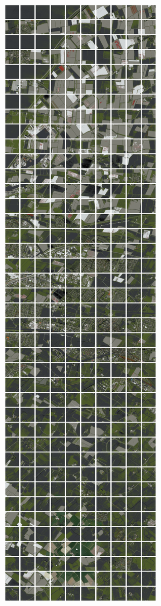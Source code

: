 <html>
<div>
<img src="https://github.com/HakkaTjakka/NL_TILE_MAP/blob/main/18/632/-1070/r.6320.-10700.png" height="44" width="44">
<img src="https://github.com/HakkaTjakka/NL_TILE_MAP/blob/main/18/632/-1070/r.6321.-10700.png" height="44" width="44">
<img src="https://github.com/HakkaTjakka/NL_TILE_MAP/blob/main/18/632/-1070/r.6322.-10700.png" height="44" width="44">
<img src="https://github.com/HakkaTjakka/NL_TILE_MAP/blob/main/18/632/-1070/r.6323.-10700.png" height="44" width="44">
<img src="https://github.com/HakkaTjakka/NL_TILE_MAP/blob/main/18/632/-1070/r.6324.-10700.png" height="44" width="44">
<img src="https://github.com/HakkaTjakka/NL_TILE_MAP/blob/main/18/632/-1070/r.6325.-10700.png" height="44" width="44">
<img src="https://github.com/HakkaTjakka/NL_TILE_MAP/blob/main/18/632/-1070/r.6326.-10700.png" height="44" width="44">
<img src="https://github.com/HakkaTjakka/NL_TILE_MAP/blob/main/18/632/-1070/r.6327.-10700.png" height="44" width="44">
<img src="https://github.com/HakkaTjakka/NL_TILE_MAP/blob/main/18/632/-1070/r.6328.-10700.png" height="44" width="44">
<img src="https://github.com/HakkaTjakka/NL_TILE_MAP/blob/main/18/632/-1070/r.6329.-10700.png" height="44" width="44">
<img src="https://github.com/HakkaTjakka/NL_TILE_MAP/blob/main/18/633/-1070/r.6330.-10700.png" height="44" width="44">
<img src="https://github.com/HakkaTjakka/NL_TILE_MAP/blob/main/18/633/-1070/r.6331.-10700.png" height="44" width="44">
<img src="https://github.com/HakkaTjakka/NL_TILE_MAP/blob/main/18/633/-1070/r.6332.-10700.png" height="44" width="44">
<img src="https://github.com/HakkaTjakka/NL_TILE_MAP/blob/main/18/633/-1070/r.6333.-10700.png" height="44" width="44">
<img src="https://github.com/HakkaTjakka/NL_TILE_MAP/blob/main/18/633/-1070/r.6334.-10700.png" height="44" width="44">
<img src="https://github.com/HakkaTjakka/NL_TILE_MAP/blob/main/18/633/-1070/r.6335.-10700.png" height="44" width="44">
<img src="https://github.com/HakkaTjakka/NL_TILE_MAP/blob/main/18/633/-1070/r.6336.-10700.png" height="44" width="44">
<img src="https://github.com/HakkaTjakka/NL_TILE_MAP/blob/main/18/633/-1070/r.6337.-10700.png" height="44" width="44">
<img src="https://github.com/HakkaTjakka/NL_TILE_MAP/blob/main/18/633/-1070/r.6338.-10700.png" height="44" width="44">
<img src="https://github.com/HakkaTjakka/NL_TILE_MAP/blob/main/18/633/-1070/r.6339.-10700.png" height="44" width="44">
<br>
<img src="https://github.com/HakkaTjakka/NL_TILE_MAP/blob/main/18/632/-1070/r.6320.-10699.png" height="44" width="44">
<img src="https://github.com/HakkaTjakka/NL_TILE_MAP/blob/main/18/632/-1070/r.6321.-10699.png" height="44" width="44">
<img src="https://github.com/HakkaTjakka/NL_TILE_MAP/blob/main/18/632/-1070/r.6322.-10699.png" height="44" width="44">
<img src="https://github.com/HakkaTjakka/NL_TILE_MAP/blob/main/18/632/-1070/r.6323.-10699.png" height="44" width="44">
<img src="https://github.com/HakkaTjakka/NL_TILE_MAP/blob/main/18/632/-1070/r.6324.-10699.png" height="44" width="44">
<img src="https://github.com/HakkaTjakka/NL_TILE_MAP/blob/main/18/632/-1070/r.6325.-10699.png" height="44" width="44">
<img src="https://github.com/HakkaTjakka/NL_TILE_MAP/blob/main/18/632/-1070/r.6326.-10699.png" height="44" width="44">
<img src="https://github.com/HakkaTjakka/NL_TILE_MAP/blob/main/18/632/-1070/r.6327.-10699.png" height="44" width="44">
<img src="https://github.com/HakkaTjakka/NL_TILE_MAP/blob/main/18/632/-1070/r.6328.-10699.png" height="44" width="44">
<img src="https://github.com/HakkaTjakka/NL_TILE_MAP/blob/main/18/632/-1070/r.6329.-10699.png" height="44" width="44">
<img src="https://github.com/HakkaTjakka/NL_TILE_MAP/blob/main/18/633/-1070/r.6330.-10699.png" height="44" width="44">
<img src="https://github.com/HakkaTjakka/NL_TILE_MAP/blob/main/18/633/-1070/r.6331.-10699.png" height="44" width="44">
<img src="https://github.com/HakkaTjakka/NL_TILE_MAP/blob/main/18/633/-1070/r.6332.-10699.png" height="44" width="44">
<img src="https://github.com/HakkaTjakka/NL_TILE_MAP/blob/main/18/633/-1070/r.6333.-10699.png" height="44" width="44">
<img src="https://github.com/HakkaTjakka/NL_TILE_MAP/blob/main/18/633/-1070/r.6334.-10699.png" height="44" width="44">
<img src="https://github.com/HakkaTjakka/NL_TILE_MAP/blob/main/18/633/-1070/r.6335.-10699.png" height="44" width="44">
<img src="https://github.com/HakkaTjakka/NL_TILE_MAP/blob/main/18/633/-1070/r.6336.-10699.png" height="44" width="44">
<img src="https://github.com/HakkaTjakka/NL_TILE_MAP/blob/main/18/633/-1070/r.6337.-10699.png" height="44" width="44">
<img src="https://github.com/HakkaTjakka/NL_TILE_MAP/blob/main/18/633/-1070/r.6338.-10699.png" height="44" width="44">
<img src="https://github.com/HakkaTjakka/NL_TILE_MAP/blob/main/18/633/-1070/r.6339.-10699.png" height="44" width="44">
<br>
<img src="https://github.com/HakkaTjakka/NL_TILE_MAP/blob/main/18/632/-1070/r.6320.-10698.png" height="44" width="44">
<img src="https://github.com/HakkaTjakka/NL_TILE_MAP/blob/main/18/632/-1070/r.6321.-10698.png" height="44" width="44">
<img src="https://github.com/HakkaTjakka/NL_TILE_MAP/blob/main/18/632/-1070/r.6322.-10698.png" height="44" width="44">
<img src="https://github.com/HakkaTjakka/NL_TILE_MAP/blob/main/18/632/-1070/r.6323.-10698.png" height="44" width="44">
<img src="https://github.com/HakkaTjakka/NL_TILE_MAP/blob/main/18/632/-1070/r.6324.-10698.png" height="44" width="44">
<img src="https://github.com/HakkaTjakka/NL_TILE_MAP/blob/main/18/632/-1070/r.6325.-10698.png" height="44" width="44">
<img src="https://github.com/HakkaTjakka/NL_TILE_MAP/blob/main/18/632/-1070/r.6326.-10698.png" height="44" width="44">
<img src="https://github.com/HakkaTjakka/NL_TILE_MAP/blob/main/18/632/-1070/r.6327.-10698.png" height="44" width="44">
<img src="https://github.com/HakkaTjakka/NL_TILE_MAP/blob/main/18/632/-1070/r.6328.-10698.png" height="44" width="44">
<img src="https://github.com/HakkaTjakka/NL_TILE_MAP/blob/main/18/632/-1070/r.6329.-10698.png" height="44" width="44">
<img src="https://github.com/HakkaTjakka/NL_TILE_MAP/blob/main/18/633/-1070/r.6330.-10698.png" height="44" width="44">
<img src="https://github.com/HakkaTjakka/NL_TILE_MAP/blob/main/18/633/-1070/r.6331.-10698.png" height="44" width="44">
<img src="https://github.com/HakkaTjakka/NL_TILE_MAP/blob/main/18/633/-1070/r.6332.-10698.png" height="44" width="44">
<img src="https://github.com/HakkaTjakka/NL_TILE_MAP/blob/main/18/633/-1070/r.6333.-10698.png" height="44" width="44">
<img src="https://github.com/HakkaTjakka/NL_TILE_MAP/blob/main/18/633/-1070/r.6334.-10698.png" height="44" width="44">
<img src="https://github.com/HakkaTjakka/NL_TILE_MAP/blob/main/18/633/-1070/r.6335.-10698.png" height="44" width="44">
<img src="https://github.com/HakkaTjakka/NL_TILE_MAP/blob/main/18/633/-1070/r.6336.-10698.png" height="44" width="44">
<img src="https://github.com/HakkaTjakka/NL_TILE_MAP/blob/main/18/633/-1070/r.6337.-10698.png" height="44" width="44">
<img src="https://github.com/HakkaTjakka/NL_TILE_MAP/blob/main/18/633/-1070/r.6338.-10698.png" height="44" width="44">
<img src="https://github.com/HakkaTjakka/NL_TILE_MAP/blob/main/18/633/-1070/r.6339.-10698.png" height="44" width="44">
<br>
<img src="https://github.com/HakkaTjakka/NL_TILE_MAP/blob/main/18/632/-1070/r.6320.-10697.png" height="44" width="44">
<img src="https://github.com/HakkaTjakka/NL_TILE_MAP/blob/main/18/632/-1070/r.6321.-10697.png" height="44" width="44">
<img src="https://github.com/HakkaTjakka/NL_TILE_MAP/blob/main/18/632/-1070/r.6322.-10697.png" height="44" width="44">
<img src="https://github.com/HakkaTjakka/NL_TILE_MAP/blob/main/18/632/-1070/r.6323.-10697.png" height="44" width="44">
<img src="https://github.com/HakkaTjakka/NL_TILE_MAP/blob/main/18/632/-1070/r.6324.-10697.png" height="44" width="44">
<img src="https://github.com/HakkaTjakka/NL_TILE_MAP/blob/main/18/632/-1070/r.6325.-10697.png" height="44" width="44">
<img src="https://github.com/HakkaTjakka/NL_TILE_MAP/blob/main/18/632/-1070/r.6326.-10697.png" height="44" width="44">
<img src="https://github.com/HakkaTjakka/NL_TILE_MAP/blob/main/18/632/-1070/r.6327.-10697.png" height="44" width="44">
<img src="https://github.com/HakkaTjakka/NL_TILE_MAP/blob/main/18/632/-1070/r.6328.-10697.png" height="44" width="44">
<img src="https://github.com/HakkaTjakka/NL_TILE_MAP/blob/main/18/632/-1070/r.6329.-10697.png" height="44" width="44">
<img src="https://github.com/HakkaTjakka/NL_TILE_MAP/blob/main/18/633/-1070/r.6330.-10697.png" height="44" width="44">
<img src="https://github.com/HakkaTjakka/NL_TILE_MAP/blob/main/18/633/-1070/r.6331.-10697.png" height="44" width="44">
<img src="https://github.com/HakkaTjakka/NL_TILE_MAP/blob/main/18/633/-1070/r.6332.-10697.png" height="44" width="44">
<img src="https://github.com/HakkaTjakka/NL_TILE_MAP/blob/main/18/633/-1070/r.6333.-10697.png" height="44" width="44">
<img src="https://github.com/HakkaTjakka/NL_TILE_MAP/blob/main/18/633/-1070/r.6334.-10697.png" height="44" width="44">
<img src="https://github.com/HakkaTjakka/NL_TILE_MAP/blob/main/18/633/-1070/r.6335.-10697.png" height="44" width="44">
<img src="https://github.com/HakkaTjakka/NL_TILE_MAP/blob/main/18/633/-1070/r.6336.-10697.png" height="44" width="44">
<img src="https://github.com/HakkaTjakka/NL_TILE_MAP/blob/main/18/633/-1070/r.6337.-10697.png" height="44" width="44">
<img src="https://github.com/HakkaTjakka/NL_TILE_MAP/blob/main/18/633/-1070/r.6338.-10697.png" height="44" width="44">
<img src="https://github.com/HakkaTjakka/NL_TILE_MAP/blob/main/18/633/-1070/r.6339.-10697.png" height="44" width="44">
<br>
<img src="https://github.com/HakkaTjakka/NL_TILE_MAP/blob/main/18/632/-1070/r.6320.-10696.png" height="44" width="44">
<img src="https://github.com/HakkaTjakka/NL_TILE_MAP/blob/main/18/632/-1070/r.6321.-10696.png" height="44" width="44">
<img src="https://github.com/HakkaTjakka/NL_TILE_MAP/blob/main/18/632/-1070/r.6322.-10696.png" height="44" width="44">
<img src="https://github.com/HakkaTjakka/NL_TILE_MAP/blob/main/18/632/-1070/r.6323.-10696.png" height="44" width="44">
<img src="https://github.com/HakkaTjakka/NL_TILE_MAP/blob/main/18/632/-1070/r.6324.-10696.png" height="44" width="44">
<img src="https://github.com/HakkaTjakka/NL_TILE_MAP/blob/main/18/632/-1070/r.6325.-10696.png" height="44" width="44">
<img src="https://github.com/HakkaTjakka/NL_TILE_MAP/blob/main/18/632/-1070/r.6326.-10696.png" height="44" width="44">
<img src="https://github.com/HakkaTjakka/NL_TILE_MAP/blob/main/18/632/-1070/r.6327.-10696.png" height="44" width="44">
<img src="https://github.com/HakkaTjakka/NL_TILE_MAP/blob/main/18/632/-1070/r.6328.-10696.png" height="44" width="44">
<img src="https://github.com/HakkaTjakka/NL_TILE_MAP/blob/main/18/632/-1070/r.6329.-10696.png" height="44" width="44">
<img src="https://github.com/HakkaTjakka/NL_TILE_MAP/blob/main/18/633/-1070/r.6330.-10696.png" height="44" width="44">
<img src="https://github.com/HakkaTjakka/NL_TILE_MAP/blob/main/18/633/-1070/r.6331.-10696.png" height="44" width="44">
<img src="https://github.com/HakkaTjakka/NL_TILE_MAP/blob/main/18/633/-1070/r.6332.-10696.png" height="44" width="44">
<img src="https://github.com/HakkaTjakka/NL_TILE_MAP/blob/main/18/633/-1070/r.6333.-10696.png" height="44" width="44">
<img src="https://github.com/HakkaTjakka/NL_TILE_MAP/blob/main/18/633/-1070/r.6334.-10696.png" height="44" width="44">
<img src="https://github.com/HakkaTjakka/NL_TILE_MAP/blob/main/18/633/-1070/r.6335.-10696.png" height="44" width="44">
<img src="https://github.com/HakkaTjakka/NL_TILE_MAP/blob/main/18/633/-1070/r.6336.-10696.png" height="44" width="44">
<img src="https://github.com/HakkaTjakka/NL_TILE_MAP/blob/main/18/633/-1070/r.6337.-10696.png" height="44" width="44">
<img src="https://github.com/HakkaTjakka/NL_TILE_MAP/blob/main/18/633/-1070/r.6338.-10696.png" height="44" width="44">
<img src="https://github.com/HakkaTjakka/NL_TILE_MAP/blob/main/18/633/-1070/r.6339.-10696.png" height="44" width="44">
<br>
<img src="https://github.com/HakkaTjakka/NL_TILE_MAP/blob/main/18/632/-1070/r.6320.-10695.png" height="44" width="44">
<img src="https://github.com/HakkaTjakka/NL_TILE_MAP/blob/main/18/632/-1070/r.6321.-10695.png" height="44" width="44">
<img src="https://github.com/HakkaTjakka/NL_TILE_MAP/blob/main/18/632/-1070/r.6322.-10695.png" height="44" width="44">
<img src="https://github.com/HakkaTjakka/NL_TILE_MAP/blob/main/18/632/-1070/r.6323.-10695.png" height="44" width="44">
<img src="https://github.com/HakkaTjakka/NL_TILE_MAP/blob/main/18/632/-1070/r.6324.-10695.png" height="44" width="44">
<img src="https://github.com/HakkaTjakka/NL_TILE_MAP/blob/main/18/632/-1070/r.6325.-10695.png" height="44" width="44">
<img src="https://github.com/HakkaTjakka/NL_TILE_MAP/blob/main/18/632/-1070/r.6326.-10695.png" height="44" width="44">
<img src="https://github.com/HakkaTjakka/NL_TILE_MAP/blob/main/18/632/-1070/r.6327.-10695.png" height="44" width="44">
<img src="https://github.com/HakkaTjakka/NL_TILE_MAP/blob/main/18/632/-1070/r.6328.-10695.png" height="44" width="44">
<img src="https://github.com/HakkaTjakka/NL_TILE_MAP/blob/main/18/632/-1070/r.6329.-10695.png" height="44" width="44">
<img src="https://github.com/HakkaTjakka/NL_TILE_MAP/blob/main/18/633/-1070/r.6330.-10695.png" height="44" width="44">
<img src="https://github.com/HakkaTjakka/NL_TILE_MAP/blob/main/18/633/-1070/r.6331.-10695.png" height="44" width="44">
<img src="https://github.com/HakkaTjakka/NL_TILE_MAP/blob/main/18/633/-1070/r.6332.-10695.png" height="44" width="44">
<img src="https://github.com/HakkaTjakka/NL_TILE_MAP/blob/main/18/633/-1070/r.6333.-10695.png" height="44" width="44">
<img src="https://github.com/HakkaTjakka/NL_TILE_MAP/blob/main/18/633/-1070/r.6334.-10695.png" height="44" width="44">
<img src="https://github.com/HakkaTjakka/NL_TILE_MAP/blob/main/18/633/-1070/r.6335.-10695.png" height="44" width="44">
<img src="https://github.com/HakkaTjakka/NL_TILE_MAP/blob/main/18/633/-1070/r.6336.-10695.png" height="44" width="44">
<img src="https://github.com/HakkaTjakka/NL_TILE_MAP/blob/main/18/633/-1070/r.6337.-10695.png" height="44" width="44">
<img src="https://github.com/HakkaTjakka/NL_TILE_MAP/blob/main/18/633/-1070/r.6338.-10695.png" height="44" width="44">
<img src="https://github.com/HakkaTjakka/NL_TILE_MAP/blob/main/18/633/-1070/r.6339.-10695.png" height="44" width="44">
<br>
<img src="https://github.com/HakkaTjakka/NL_TILE_MAP/blob/main/18/632/-1070/r.6320.-10694.png" height="44" width="44">
<img src="https://github.com/HakkaTjakka/NL_TILE_MAP/blob/main/18/632/-1070/r.6321.-10694.png" height="44" width="44">
<img src="https://github.com/HakkaTjakka/NL_TILE_MAP/blob/main/18/632/-1070/r.6322.-10694.png" height="44" width="44">
<img src="https://github.com/HakkaTjakka/NL_TILE_MAP/blob/main/18/632/-1070/r.6323.-10694.png" height="44" width="44">
<img src="https://github.com/HakkaTjakka/NL_TILE_MAP/blob/main/18/632/-1070/r.6324.-10694.png" height="44" width="44">
<img src="https://github.com/HakkaTjakka/NL_TILE_MAP/blob/main/18/632/-1070/r.6325.-10694.png" height="44" width="44">
<img src="https://github.com/HakkaTjakka/NL_TILE_MAP/blob/main/18/632/-1070/r.6326.-10694.png" height="44" width="44">
<img src="https://github.com/HakkaTjakka/NL_TILE_MAP/blob/main/18/632/-1070/r.6327.-10694.png" height="44" width="44">
<img src="https://github.com/HakkaTjakka/NL_TILE_MAP/blob/main/18/632/-1070/r.6328.-10694.png" height="44" width="44">
<img src="https://github.com/HakkaTjakka/NL_TILE_MAP/blob/main/18/632/-1070/r.6329.-10694.png" height="44" width="44">
<img src="https://github.com/HakkaTjakka/NL_TILE_MAP/blob/main/18/633/-1070/r.6330.-10694.png" height="44" width="44">
<img src="https://github.com/HakkaTjakka/NL_TILE_MAP/blob/main/18/633/-1070/r.6331.-10694.png" height="44" width="44">
<img src="https://github.com/HakkaTjakka/NL_TILE_MAP/blob/main/18/633/-1070/r.6332.-10694.png" height="44" width="44">
<img src="https://github.com/HakkaTjakka/NL_TILE_MAP/blob/main/18/633/-1070/r.6333.-10694.png" height="44" width="44">
<img src="https://github.com/HakkaTjakka/NL_TILE_MAP/blob/main/18/633/-1070/r.6334.-10694.png" height="44" width="44">
<img src="https://github.com/HakkaTjakka/NL_TILE_MAP/blob/main/18/633/-1070/r.6335.-10694.png" height="44" width="44">
<img src="https://github.com/HakkaTjakka/NL_TILE_MAP/blob/main/18/633/-1070/r.6336.-10694.png" height="44" width="44">
<img src="https://github.com/HakkaTjakka/NL_TILE_MAP/blob/main/18/633/-1070/r.6337.-10694.png" height="44" width="44">
<img src="https://github.com/HakkaTjakka/NL_TILE_MAP/blob/main/18/633/-1070/r.6338.-10694.png" height="44" width="44">
<img src="https://github.com/HakkaTjakka/NL_TILE_MAP/blob/main/18/633/-1070/r.6339.-10694.png" height="44" width="44">
<br>
<img src="https://github.com/HakkaTjakka/NL_TILE_MAP/blob/main/18/632/-1070/r.6320.-10693.png" height="44" width="44">
<img src="https://github.com/HakkaTjakka/NL_TILE_MAP/blob/main/18/632/-1070/r.6321.-10693.png" height="44" width="44">
<img src="https://github.com/HakkaTjakka/NL_TILE_MAP/blob/main/18/632/-1070/r.6322.-10693.png" height="44" width="44">
<img src="https://github.com/HakkaTjakka/NL_TILE_MAP/blob/main/18/632/-1070/r.6323.-10693.png" height="44" width="44">
<img src="https://github.com/HakkaTjakka/NL_TILE_MAP/blob/main/18/632/-1070/r.6324.-10693.png" height="44" width="44">
<img src="https://github.com/HakkaTjakka/NL_TILE_MAP/blob/main/18/632/-1070/r.6325.-10693.png" height="44" width="44">
<img src="https://github.com/HakkaTjakka/NL_TILE_MAP/blob/main/18/632/-1070/r.6326.-10693.png" height="44" width="44">
<img src="https://github.com/HakkaTjakka/NL_TILE_MAP/blob/main/18/632/-1070/r.6327.-10693.png" height="44" width="44">
<img src="https://github.com/HakkaTjakka/NL_TILE_MAP/blob/main/18/632/-1070/r.6328.-10693.png" height="44" width="44">
<img src="https://github.com/HakkaTjakka/NL_TILE_MAP/blob/main/18/632/-1070/r.6329.-10693.png" height="44" width="44">
<img src="https://github.com/HakkaTjakka/NL_TILE_MAP/blob/main/18/633/-1070/r.6330.-10693.png" height="44" width="44">
<img src="https://github.com/HakkaTjakka/NL_TILE_MAP/blob/main/18/633/-1070/r.6331.-10693.png" height="44" width="44">
<img src="https://github.com/HakkaTjakka/NL_TILE_MAP/blob/main/18/633/-1070/r.6332.-10693.png" height="44" width="44">
<img src="https://github.com/HakkaTjakka/NL_TILE_MAP/blob/main/18/633/-1070/r.6333.-10693.png" height="44" width="44">
<img src="https://github.com/HakkaTjakka/NL_TILE_MAP/blob/main/18/633/-1070/r.6334.-10693.png" height="44" width="44">
<img src="https://github.com/HakkaTjakka/NL_TILE_MAP/blob/main/18/633/-1070/r.6335.-10693.png" height="44" width="44">
<img src="https://github.com/HakkaTjakka/NL_TILE_MAP/blob/main/18/633/-1070/r.6336.-10693.png" height="44" width="44">
<img src="https://github.com/HakkaTjakka/NL_TILE_MAP/blob/main/18/633/-1070/r.6337.-10693.png" height="44" width="44">
<img src="https://github.com/HakkaTjakka/NL_TILE_MAP/blob/main/18/633/-1070/r.6338.-10693.png" height="44" width="44">
<img src="https://github.com/HakkaTjakka/NL_TILE_MAP/blob/main/18/633/-1070/r.6339.-10693.png" height="44" width="44">
<br>
<img src="https://github.com/HakkaTjakka/NL_TILE_MAP/blob/main/18/632/-1070/r.6320.-10692.png" height="44" width="44">
<img src="https://github.com/HakkaTjakka/NL_TILE_MAP/blob/main/18/632/-1070/r.6321.-10692.png" height="44" width="44">
<img src="https://github.com/HakkaTjakka/NL_TILE_MAP/blob/main/18/632/-1070/r.6322.-10692.png" height="44" width="44">
<img src="https://github.com/HakkaTjakka/NL_TILE_MAP/blob/main/18/632/-1070/r.6323.-10692.png" height="44" width="44">
<img src="https://github.com/HakkaTjakka/NL_TILE_MAP/blob/main/18/632/-1070/r.6324.-10692.png" height="44" width="44">
<img src="https://github.com/HakkaTjakka/NL_TILE_MAP/blob/main/18/632/-1070/r.6325.-10692.png" height="44" width="44">
<img src="https://github.com/HakkaTjakka/NL_TILE_MAP/blob/main/18/632/-1070/r.6326.-10692.png" height="44" width="44">
<img src="https://github.com/HakkaTjakka/NL_TILE_MAP/blob/main/18/632/-1070/r.6327.-10692.png" height="44" width="44">
<img src="https://github.com/HakkaTjakka/NL_TILE_MAP/blob/main/18/632/-1070/r.6328.-10692.png" height="44" width="44">
<img src="https://github.com/HakkaTjakka/NL_TILE_MAP/blob/main/18/632/-1070/r.6329.-10692.png" height="44" width="44">
<img src="https://github.com/HakkaTjakka/NL_TILE_MAP/blob/main/18/633/-1070/r.6330.-10692.png" height="44" width="44">
<img src="https://github.com/HakkaTjakka/NL_TILE_MAP/blob/main/18/633/-1070/r.6331.-10692.png" height="44" width="44">
<img src="https://github.com/HakkaTjakka/NL_TILE_MAP/blob/main/18/633/-1070/r.6332.-10692.png" height="44" width="44">
<img src="https://github.com/HakkaTjakka/NL_TILE_MAP/blob/main/18/633/-1070/r.6333.-10692.png" height="44" width="44">
<img src="https://github.com/HakkaTjakka/NL_TILE_MAP/blob/main/18/633/-1070/r.6334.-10692.png" height="44" width="44">
<img src="https://github.com/HakkaTjakka/NL_TILE_MAP/blob/main/18/633/-1070/r.6335.-10692.png" height="44" width="44">
<img src="https://github.com/HakkaTjakka/NL_TILE_MAP/blob/main/18/633/-1070/r.6336.-10692.png" height="44" width="44">
<img src="https://github.com/HakkaTjakka/NL_TILE_MAP/blob/main/18/633/-1070/r.6337.-10692.png" height="44" width="44">
<img src="https://github.com/HakkaTjakka/NL_TILE_MAP/blob/main/18/633/-1070/r.6338.-10692.png" height="44" width="44">
<img src="https://github.com/HakkaTjakka/NL_TILE_MAP/blob/main/18/633/-1070/r.6339.-10692.png" height="44" width="44">
<br>
<img src="https://github.com/HakkaTjakka/NL_TILE_MAP/blob/main/18/632/-1070/r.6320.-10691.png" height="44" width="44">
<img src="https://github.com/HakkaTjakka/NL_TILE_MAP/blob/main/18/632/-1070/r.6321.-10691.png" height="44" width="44">
<img src="https://github.com/HakkaTjakka/NL_TILE_MAP/blob/main/18/632/-1070/r.6322.-10691.png" height="44" width="44">
<img src="https://github.com/HakkaTjakka/NL_TILE_MAP/blob/main/18/632/-1070/r.6323.-10691.png" height="44" width="44">
<img src="https://github.com/HakkaTjakka/NL_TILE_MAP/blob/main/18/632/-1070/r.6324.-10691.png" height="44" width="44">
<img src="https://github.com/HakkaTjakka/NL_TILE_MAP/blob/main/18/632/-1070/r.6325.-10691.png" height="44" width="44">
<img src="https://github.com/HakkaTjakka/NL_TILE_MAP/blob/main/18/632/-1070/r.6326.-10691.png" height="44" width="44">
<img src="https://github.com/HakkaTjakka/NL_TILE_MAP/blob/main/18/632/-1070/r.6327.-10691.png" height="44" width="44">
<img src="https://github.com/HakkaTjakka/NL_TILE_MAP/blob/main/18/632/-1070/r.6328.-10691.png" height="44" width="44">
<img src="https://github.com/HakkaTjakka/NL_TILE_MAP/blob/main/18/632/-1070/r.6329.-10691.png" height="44" width="44">
<img src="https://github.com/HakkaTjakka/NL_TILE_MAP/blob/main/18/633/-1070/r.6330.-10691.png" height="44" width="44">
<img src="https://github.com/HakkaTjakka/NL_TILE_MAP/blob/main/18/633/-1070/r.6331.-10691.png" height="44" width="44">
<img src="https://github.com/HakkaTjakka/NL_TILE_MAP/blob/main/18/633/-1070/r.6332.-10691.png" height="44" width="44">
<img src="https://github.com/HakkaTjakka/NL_TILE_MAP/blob/main/18/633/-1070/r.6333.-10691.png" height="44" width="44">
<img src="https://github.com/HakkaTjakka/NL_TILE_MAP/blob/main/18/633/-1070/r.6334.-10691.png" height="44" width="44">
<img src="https://github.com/HakkaTjakka/NL_TILE_MAP/blob/main/18/633/-1070/r.6335.-10691.png" height="44" width="44">
<img src="https://github.com/HakkaTjakka/NL_TILE_MAP/blob/main/18/633/-1070/r.6336.-10691.png" height="44" width="44">
<img src="https://github.com/HakkaTjakka/NL_TILE_MAP/blob/main/18/633/-1070/r.6337.-10691.png" height="44" width="44">
<img src="https://github.com/HakkaTjakka/NL_TILE_MAP/blob/main/18/633/-1070/r.6338.-10691.png" height="44" width="44">
<img src="https://github.com/HakkaTjakka/NL_TILE_MAP/blob/main/18/633/-1070/r.6339.-10691.png" height="44" width="44">
<br>
<img src="https://github.com/HakkaTjakka/NL_TILE_MAP/blob/main/18/632/-1069/r.6320.-10690.png" height="44" width="44">
<img src="https://github.com/HakkaTjakka/NL_TILE_MAP/blob/main/18/632/-1069/r.6321.-10690.png" height="44" width="44">
<img src="https://github.com/HakkaTjakka/NL_TILE_MAP/blob/main/18/632/-1069/r.6322.-10690.png" height="44" width="44">
<img src="https://github.com/HakkaTjakka/NL_TILE_MAP/blob/main/18/632/-1069/r.6323.-10690.png" height="44" width="44">
<img src="https://github.com/HakkaTjakka/NL_TILE_MAP/blob/main/18/632/-1069/r.6324.-10690.png" height="44" width="44">
<img src="https://github.com/HakkaTjakka/NL_TILE_MAP/blob/main/18/632/-1069/r.6325.-10690.png" height="44" width="44">
<img src="https://github.com/HakkaTjakka/NL_TILE_MAP/blob/main/18/632/-1069/r.6326.-10690.png" height="44" width="44">
<img src="https://github.com/HakkaTjakka/NL_TILE_MAP/blob/main/18/632/-1069/r.6327.-10690.png" height="44" width="44">
<img src="https://github.com/HakkaTjakka/NL_TILE_MAP/blob/main/18/632/-1069/r.6328.-10690.png" height="44" width="44">
<img src="https://github.com/HakkaTjakka/NL_TILE_MAP/blob/main/18/632/-1069/r.6329.-10690.png" height="44" width="44">
<img src="https://github.com/HakkaTjakka/NL_TILE_MAP/blob/main/18/633/-1069/r.6330.-10690.png" height="44" width="44">
<img src="https://github.com/HakkaTjakka/NL_TILE_MAP/blob/main/18/633/-1069/r.6331.-10690.png" height="44" width="44">
<img src="https://github.com/HakkaTjakka/NL_TILE_MAP/blob/main/18/633/-1069/r.6332.-10690.png" height="44" width="44">
<img src="https://github.com/HakkaTjakka/NL_TILE_MAP/blob/main/18/633/-1069/r.6333.-10690.png" height="44" width="44">
<img src="https://github.com/HakkaTjakka/NL_TILE_MAP/blob/main/18/633/-1069/r.6334.-10690.png" height="44" width="44">
<img src="https://github.com/HakkaTjakka/NL_TILE_MAP/blob/main/18/633/-1069/r.6335.-10690.png" height="44" width="44">
<img src="https://github.com/HakkaTjakka/NL_TILE_MAP/blob/main/18/633/-1069/r.6336.-10690.png" height="44" width="44">
<img src="https://github.com/HakkaTjakka/NL_TILE_MAP/blob/main/18/633/-1069/r.6337.-10690.png" height="44" width="44">
<img src="https://github.com/HakkaTjakka/NL_TILE_MAP/blob/main/18/633/-1069/r.6338.-10690.png" height="44" width="44">
<img src="https://github.com/HakkaTjakka/NL_TILE_MAP/blob/main/18/633/-1069/r.6339.-10690.png" height="44" width="44">
<br>
<img src="https://github.com/HakkaTjakka/NL_TILE_MAP/blob/main/18/632/-1069/r.6320.-10689.png" height="44" width="44">
<img src="https://github.com/HakkaTjakka/NL_TILE_MAP/blob/main/18/632/-1069/r.6321.-10689.png" height="44" width="44">
<img src="https://github.com/HakkaTjakka/NL_TILE_MAP/blob/main/18/632/-1069/r.6322.-10689.png" height="44" width="44">
<img src="https://github.com/HakkaTjakka/NL_TILE_MAP/blob/main/18/632/-1069/r.6323.-10689.png" height="44" width="44">
<img src="https://github.com/HakkaTjakka/NL_TILE_MAP/blob/main/18/632/-1069/r.6324.-10689.png" height="44" width="44">
<img src="https://github.com/HakkaTjakka/NL_TILE_MAP/blob/main/18/632/-1069/r.6325.-10689.png" height="44" width="44">
<img src="https://github.com/HakkaTjakka/NL_TILE_MAP/blob/main/18/632/-1069/r.6326.-10689.png" height="44" width="44">
<img src="https://github.com/HakkaTjakka/NL_TILE_MAP/blob/main/18/632/-1069/r.6327.-10689.png" height="44" width="44">
<img src="https://github.com/HakkaTjakka/NL_TILE_MAP/blob/main/18/632/-1069/r.6328.-10689.png" height="44" width="44">
<img src="https://github.com/HakkaTjakka/NL_TILE_MAP/blob/main/18/632/-1069/r.6329.-10689.png" height="44" width="44">
<img src="https://github.com/HakkaTjakka/NL_TILE_MAP/blob/main/18/633/-1069/r.6330.-10689.png" height="44" width="44">
<img src="https://github.com/HakkaTjakka/NL_TILE_MAP/blob/main/18/633/-1069/r.6331.-10689.png" height="44" width="44">
<img src="https://github.com/HakkaTjakka/NL_TILE_MAP/blob/main/18/633/-1069/r.6332.-10689.png" height="44" width="44">
<img src="https://github.com/HakkaTjakka/NL_TILE_MAP/blob/main/18/633/-1069/r.6333.-10689.png" height="44" width="44">
<img src="https://github.com/HakkaTjakka/NL_TILE_MAP/blob/main/18/633/-1069/r.6334.-10689.png" height="44" width="44">
<img src="https://github.com/HakkaTjakka/NL_TILE_MAP/blob/main/18/633/-1069/r.6335.-10689.png" height="44" width="44">
<img src="https://github.com/HakkaTjakka/NL_TILE_MAP/blob/main/18/633/-1069/r.6336.-10689.png" height="44" width="44">
<img src="https://github.com/HakkaTjakka/NL_TILE_MAP/blob/main/18/633/-1069/r.6337.-10689.png" height="44" width="44">
<img src="https://github.com/HakkaTjakka/NL_TILE_MAP/blob/main/18/633/-1069/r.6338.-10689.png" height="44" width="44">
<img src="https://github.com/HakkaTjakka/NL_TILE_MAP/blob/main/18/633/-1069/r.6339.-10689.png" height="44" width="44">
<br>
<img src="https://github.com/HakkaTjakka/NL_TILE_MAP/blob/main/18/632/-1069/r.6320.-10688.png" height="44" width="44">
<img src="https://github.com/HakkaTjakka/NL_TILE_MAP/blob/main/18/632/-1069/r.6321.-10688.png" height="44" width="44">
<img src="https://github.com/HakkaTjakka/NL_TILE_MAP/blob/main/18/632/-1069/r.6322.-10688.png" height="44" width="44">
<img src="https://github.com/HakkaTjakka/NL_TILE_MAP/blob/main/18/632/-1069/r.6323.-10688.png" height="44" width="44">
<img src="https://github.com/HakkaTjakka/NL_TILE_MAP/blob/main/18/632/-1069/r.6324.-10688.png" height="44" width="44">
<img src="https://github.com/HakkaTjakka/NL_TILE_MAP/blob/main/18/632/-1069/r.6325.-10688.png" height="44" width="44">
<img src="https://github.com/HakkaTjakka/NL_TILE_MAP/blob/main/18/632/-1069/r.6326.-10688.png" height="44" width="44">
<img src="https://github.com/HakkaTjakka/NL_TILE_MAP/blob/main/18/632/-1069/r.6327.-10688.png" height="44" width="44">
<img src="https://github.com/HakkaTjakka/NL_TILE_MAP/blob/main/18/632/-1069/r.6328.-10688.png" height="44" width="44">
<img src="https://github.com/HakkaTjakka/NL_TILE_MAP/blob/main/18/632/-1069/r.6329.-10688.png" height="44" width="44">
<img src="https://github.com/HakkaTjakka/NL_TILE_MAP/blob/main/18/633/-1069/r.6330.-10688.png" height="44" width="44">
<img src="https://github.com/HakkaTjakka/NL_TILE_MAP/blob/main/18/633/-1069/r.6331.-10688.png" height="44" width="44">
<img src="https://github.com/HakkaTjakka/NL_TILE_MAP/blob/main/18/633/-1069/r.6332.-10688.png" height="44" width="44">
<img src="https://github.com/HakkaTjakka/NL_TILE_MAP/blob/main/18/633/-1069/r.6333.-10688.png" height="44" width="44">
<img src="https://github.com/HakkaTjakka/NL_TILE_MAP/blob/main/18/633/-1069/r.6334.-10688.png" height="44" width="44">
<img src="https://github.com/HakkaTjakka/NL_TILE_MAP/blob/main/18/633/-1069/r.6335.-10688.png" height="44" width="44">
<img src="https://github.com/HakkaTjakka/NL_TILE_MAP/blob/main/18/633/-1069/r.6336.-10688.png" height="44" width="44">
<img src="https://github.com/HakkaTjakka/NL_TILE_MAP/blob/main/18/633/-1069/r.6337.-10688.png" height="44" width="44">
<img src="https://github.com/HakkaTjakka/NL_TILE_MAP/blob/main/18/633/-1069/r.6338.-10688.png" height="44" width="44">
<img src="https://github.com/HakkaTjakka/NL_TILE_MAP/blob/main/18/633/-1069/r.6339.-10688.png" height="44" width="44">
<br>
<img src="https://github.com/HakkaTjakka/NL_TILE_MAP/blob/main/18/632/-1069/r.6320.-10687.png" height="44" width="44">
<img src="https://github.com/HakkaTjakka/NL_TILE_MAP/blob/main/18/632/-1069/r.6321.-10687.png" height="44" width="44">
<img src="https://github.com/HakkaTjakka/NL_TILE_MAP/blob/main/18/632/-1069/r.6322.-10687.png" height="44" width="44">
<img src="https://github.com/HakkaTjakka/NL_TILE_MAP/blob/main/18/632/-1069/r.6323.-10687.png" height="44" width="44">
<img src="https://github.com/HakkaTjakka/NL_TILE_MAP/blob/main/18/632/-1069/r.6324.-10687.png" height="44" width="44">
<img src="https://github.com/HakkaTjakka/NL_TILE_MAP/blob/main/18/632/-1069/r.6325.-10687.png" height="44" width="44">
<img src="https://github.com/HakkaTjakka/NL_TILE_MAP/blob/main/18/632/-1069/r.6326.-10687.png" height="44" width="44">
<img src="https://github.com/HakkaTjakka/NL_TILE_MAP/blob/main/18/632/-1069/r.6327.-10687.png" height="44" width="44">
<img src="https://github.com/HakkaTjakka/NL_TILE_MAP/blob/main/18/632/-1069/r.6328.-10687.png" height="44" width="44">
<img src="https://github.com/HakkaTjakka/NL_TILE_MAP/blob/main/18/632/-1069/r.6329.-10687.png" height="44" width="44">
<img src="https://github.com/HakkaTjakka/NL_TILE_MAP/blob/main/18/633/-1069/r.6330.-10687.png" height="44" width="44">
<img src="https://github.com/HakkaTjakka/NL_TILE_MAP/blob/main/18/633/-1069/r.6331.-10687.png" height="44" width="44">
<img src="https://github.com/HakkaTjakka/NL_TILE_MAP/blob/main/18/633/-1069/r.6332.-10687.png" height="44" width="44">
<img src="https://github.com/HakkaTjakka/NL_TILE_MAP/blob/main/18/633/-1069/r.6333.-10687.png" height="44" width="44">
<img src="https://github.com/HakkaTjakka/NL_TILE_MAP/blob/main/18/633/-1069/r.6334.-10687.png" height="44" width="44">
<img src="https://github.com/HakkaTjakka/NL_TILE_MAP/blob/main/18/633/-1069/r.6335.-10687.png" height="44" width="44">
<img src="https://github.com/HakkaTjakka/NL_TILE_MAP/blob/main/18/633/-1069/r.6336.-10687.png" height="44" width="44">
<img src="https://github.com/HakkaTjakka/NL_TILE_MAP/blob/main/18/633/-1069/r.6337.-10687.png" height="44" width="44">
<img src="https://github.com/HakkaTjakka/NL_TILE_MAP/blob/main/18/633/-1069/r.6338.-10687.png" height="44" width="44">
<img src="https://github.com/HakkaTjakka/NL_TILE_MAP/blob/main/18/633/-1069/r.6339.-10687.png" height="44" width="44">
<br>
<img src="https://github.com/HakkaTjakka/NL_TILE_MAP/blob/main/18/632/-1069/r.6320.-10686.png" height="44" width="44">
<img src="https://github.com/HakkaTjakka/NL_TILE_MAP/blob/main/18/632/-1069/r.6321.-10686.png" height="44" width="44">
<img src="https://github.com/HakkaTjakka/NL_TILE_MAP/blob/main/18/632/-1069/r.6322.-10686.png" height="44" width="44">
<img src="https://github.com/HakkaTjakka/NL_TILE_MAP/blob/main/18/632/-1069/r.6323.-10686.png" height="44" width="44">
<img src="https://github.com/HakkaTjakka/NL_TILE_MAP/blob/main/18/632/-1069/r.6324.-10686.png" height="44" width="44">
<img src="https://github.com/HakkaTjakka/NL_TILE_MAP/blob/main/18/632/-1069/r.6325.-10686.png" height="44" width="44">
<img src="https://github.com/HakkaTjakka/NL_TILE_MAP/blob/main/18/632/-1069/r.6326.-10686.png" height="44" width="44">
<img src="https://github.com/HakkaTjakka/NL_TILE_MAP/blob/main/18/632/-1069/r.6327.-10686.png" height="44" width="44">
<img src="https://github.com/HakkaTjakka/NL_TILE_MAP/blob/main/18/632/-1069/r.6328.-10686.png" height="44" width="44">
<img src="https://github.com/HakkaTjakka/NL_TILE_MAP/blob/main/18/632/-1069/r.6329.-10686.png" height="44" width="44">
<img src="https://github.com/HakkaTjakka/NL_TILE_MAP/blob/main/18/633/-1069/r.6330.-10686.png" height="44" width="44">
<img src="https://github.com/HakkaTjakka/NL_TILE_MAP/blob/main/18/633/-1069/r.6331.-10686.png" height="44" width="44">
<img src="https://github.com/HakkaTjakka/NL_TILE_MAP/blob/main/18/633/-1069/r.6332.-10686.png" height="44" width="44">
<img src="https://github.com/HakkaTjakka/NL_TILE_MAP/blob/main/18/633/-1069/r.6333.-10686.png" height="44" width="44">
<img src="https://github.com/HakkaTjakka/NL_TILE_MAP/blob/main/18/633/-1069/r.6334.-10686.png" height="44" width="44">
<img src="https://github.com/HakkaTjakka/NL_TILE_MAP/blob/main/18/633/-1069/r.6335.-10686.png" height="44" width="44">
<img src="https://github.com/HakkaTjakka/NL_TILE_MAP/blob/main/18/633/-1069/r.6336.-10686.png" height="44" width="44">
<img src="https://github.com/HakkaTjakka/NL_TILE_MAP/blob/main/18/633/-1069/r.6337.-10686.png" height="44" width="44">
<img src="https://github.com/HakkaTjakka/NL_TILE_MAP/blob/main/18/633/-1069/r.6338.-10686.png" height="44" width="44">
<img src="https://github.com/HakkaTjakka/NL_TILE_MAP/blob/main/18/633/-1069/r.6339.-10686.png" height="44" width="44">
<br>
<img src="https://github.com/HakkaTjakka/NL_TILE_MAP/blob/main/18/632/-1069/r.6320.-10685.png" height="44" width="44">
<img src="https://github.com/HakkaTjakka/NL_TILE_MAP/blob/main/18/632/-1069/r.6321.-10685.png" height="44" width="44">
<img src="https://github.com/HakkaTjakka/NL_TILE_MAP/blob/main/18/632/-1069/r.6322.-10685.png" height="44" width="44">
<img src="https://github.com/HakkaTjakka/NL_TILE_MAP/blob/main/18/632/-1069/r.6323.-10685.png" height="44" width="44">
<img src="https://github.com/HakkaTjakka/NL_TILE_MAP/blob/main/18/632/-1069/r.6324.-10685.png" height="44" width="44">
<img src="https://github.com/HakkaTjakka/NL_TILE_MAP/blob/main/18/632/-1069/r.6325.-10685.png" height="44" width="44">
<img src="https://github.com/HakkaTjakka/NL_TILE_MAP/blob/main/18/632/-1069/r.6326.-10685.png" height="44" width="44">
<img src="https://github.com/HakkaTjakka/NL_TILE_MAP/blob/main/18/632/-1069/r.6327.-10685.png" height="44" width="44">
<img src="https://github.com/HakkaTjakka/NL_TILE_MAP/blob/main/18/632/-1069/r.6328.-10685.png" height="44" width="44">
<img src="https://github.com/HakkaTjakka/NL_TILE_MAP/blob/main/18/632/-1069/r.6329.-10685.png" height="44" width="44">
<img src="https://github.com/HakkaTjakka/NL_TILE_MAP/blob/main/18/633/-1069/r.6330.-10685.png" height="44" width="44">
<img src="https://github.com/HakkaTjakka/NL_TILE_MAP/blob/main/18/633/-1069/r.6331.-10685.png" height="44" width="44">
<img src="https://github.com/HakkaTjakka/NL_TILE_MAP/blob/main/18/633/-1069/r.6332.-10685.png" height="44" width="44">
<img src="https://github.com/HakkaTjakka/NL_TILE_MAP/blob/main/18/633/-1069/r.6333.-10685.png" height="44" width="44">
<img src="https://github.com/HakkaTjakka/NL_TILE_MAP/blob/main/18/633/-1069/r.6334.-10685.png" height="44" width="44">
<img src="https://github.com/HakkaTjakka/NL_TILE_MAP/blob/main/18/633/-1069/r.6335.-10685.png" height="44" width="44">
<img src="https://github.com/HakkaTjakka/NL_TILE_MAP/blob/main/18/633/-1069/r.6336.-10685.png" height="44" width="44">
<img src="https://github.com/HakkaTjakka/NL_TILE_MAP/blob/main/18/633/-1069/r.6337.-10685.png" height="44" width="44">
<img src="https://github.com/HakkaTjakka/NL_TILE_MAP/blob/main/18/633/-1069/r.6338.-10685.png" height="44" width="44">
<img src="https://github.com/HakkaTjakka/NL_TILE_MAP/blob/main/18/633/-1069/r.6339.-10685.png" height="44" width="44">
<br>
<img src="https://github.com/HakkaTjakka/NL_TILE_MAP/blob/main/18/632/-1069/r.6320.-10684.png" height="44" width="44">
<img src="https://github.com/HakkaTjakka/NL_TILE_MAP/blob/main/18/632/-1069/r.6321.-10684.png" height="44" width="44">
<img src="https://github.com/HakkaTjakka/NL_TILE_MAP/blob/main/18/632/-1069/r.6322.-10684.png" height="44" width="44">
<img src="https://github.com/HakkaTjakka/NL_TILE_MAP/blob/main/18/632/-1069/r.6323.-10684.png" height="44" width="44">
<img src="https://github.com/HakkaTjakka/NL_TILE_MAP/blob/main/18/632/-1069/r.6324.-10684.png" height="44" width="44">
<img src="https://github.com/HakkaTjakka/NL_TILE_MAP/blob/main/18/632/-1069/r.6325.-10684.png" height="44" width="44">
<img src="https://github.com/HakkaTjakka/NL_TILE_MAP/blob/main/18/632/-1069/r.6326.-10684.png" height="44" width="44">
<img src="https://github.com/HakkaTjakka/NL_TILE_MAP/blob/main/18/632/-1069/r.6327.-10684.png" height="44" width="44">
<img src="https://github.com/HakkaTjakka/NL_TILE_MAP/blob/main/18/632/-1069/r.6328.-10684.png" height="44" width="44">
<img src="https://github.com/HakkaTjakka/NL_TILE_MAP/blob/main/18/632/-1069/r.6329.-10684.png" height="44" width="44">
<img src="https://github.com/HakkaTjakka/NL_TILE_MAP/blob/main/18/633/-1069/r.6330.-10684.png" height="44" width="44">
<img src="https://github.com/HakkaTjakka/NL_TILE_MAP/blob/main/18/633/-1069/r.6331.-10684.png" height="44" width="44">
<img src="https://github.com/HakkaTjakka/NL_TILE_MAP/blob/main/18/633/-1069/r.6332.-10684.png" height="44" width="44">
<img src="https://github.com/HakkaTjakka/NL_TILE_MAP/blob/main/18/633/-1069/r.6333.-10684.png" height="44" width="44">
<img src="https://github.com/HakkaTjakka/NL_TILE_MAP/blob/main/18/633/-1069/r.6334.-10684.png" height="44" width="44">
<img src="https://github.com/HakkaTjakka/NL_TILE_MAP/blob/main/18/633/-1069/r.6335.-10684.png" height="44" width="44">
<img src="https://github.com/HakkaTjakka/NL_TILE_MAP/blob/main/18/633/-1069/r.6336.-10684.png" height="44" width="44">
<img src="https://github.com/HakkaTjakka/NL_TILE_MAP/blob/main/18/633/-1069/r.6337.-10684.png" height="44" width="44">
<img src="https://github.com/HakkaTjakka/NL_TILE_MAP/blob/main/18/633/-1069/r.6338.-10684.png" height="44" width="44">
<img src="https://github.com/HakkaTjakka/NL_TILE_MAP/blob/main/18/633/-1069/r.6339.-10684.png" height="44" width="44">
<br>
<img src="https://github.com/HakkaTjakka/NL_TILE_MAP/blob/main/18/632/-1069/r.6320.-10683.png" height="44" width="44">
<img src="https://github.com/HakkaTjakka/NL_TILE_MAP/blob/main/18/632/-1069/r.6321.-10683.png" height="44" width="44">
<img src="https://github.com/HakkaTjakka/NL_TILE_MAP/blob/main/18/632/-1069/r.6322.-10683.png" height="44" width="44">
<img src="https://github.com/HakkaTjakka/NL_TILE_MAP/blob/main/18/632/-1069/r.6323.-10683.png" height="44" width="44">
<img src="https://github.com/HakkaTjakka/NL_TILE_MAP/blob/main/18/632/-1069/r.6324.-10683.png" height="44" width="44">
<img src="https://github.com/HakkaTjakka/NL_TILE_MAP/blob/main/18/632/-1069/r.6325.-10683.png" height="44" width="44">
<img src="https://github.com/HakkaTjakka/NL_TILE_MAP/blob/main/18/632/-1069/r.6326.-10683.png" height="44" width="44">
<img src="https://github.com/HakkaTjakka/NL_TILE_MAP/blob/main/18/632/-1069/r.6327.-10683.png" height="44" width="44">
<img src="https://github.com/HakkaTjakka/NL_TILE_MAP/blob/main/18/632/-1069/r.6328.-10683.png" height="44" width="44">
<img src="https://github.com/HakkaTjakka/NL_TILE_MAP/blob/main/18/632/-1069/r.6329.-10683.png" height="44" width="44">
<img src="https://github.com/HakkaTjakka/NL_TILE_MAP/blob/main/18/633/-1069/r.6330.-10683.png" height="44" width="44">
<img src="https://github.com/HakkaTjakka/NL_TILE_MAP/blob/main/18/633/-1069/r.6331.-10683.png" height="44" width="44">
<img src="https://github.com/HakkaTjakka/NL_TILE_MAP/blob/main/18/633/-1069/r.6332.-10683.png" height="44" width="44">
<img src="https://github.com/HakkaTjakka/NL_TILE_MAP/blob/main/18/633/-1069/r.6333.-10683.png" height="44" width="44">
<img src="https://github.com/HakkaTjakka/NL_TILE_MAP/blob/main/18/633/-1069/r.6334.-10683.png" height="44" width="44">
<img src="https://github.com/HakkaTjakka/NL_TILE_MAP/blob/main/18/633/-1069/r.6335.-10683.png" height="44" width="44">
<img src="https://github.com/HakkaTjakka/NL_TILE_MAP/blob/main/18/633/-1069/r.6336.-10683.png" height="44" width="44">
<img src="https://github.com/HakkaTjakka/NL_TILE_MAP/blob/main/18/633/-1069/r.6337.-10683.png" height="44" width="44">
<img src="https://github.com/HakkaTjakka/NL_TILE_MAP/blob/main/18/633/-1069/r.6338.-10683.png" height="44" width="44">
<img src="https://github.com/HakkaTjakka/NL_TILE_MAP/blob/main/18/633/-1069/r.6339.-10683.png" height="44" width="44">
<br>
<img src="https://github.com/HakkaTjakka/NL_TILE_MAP/blob/main/18/632/-1069/r.6320.-10682.png" height="44" width="44">
<img src="https://github.com/HakkaTjakka/NL_TILE_MAP/blob/main/18/632/-1069/r.6321.-10682.png" height="44" width="44">
<img src="https://github.com/HakkaTjakka/NL_TILE_MAP/blob/main/18/632/-1069/r.6322.-10682.png" height="44" width="44">
<img src="https://github.com/HakkaTjakka/NL_TILE_MAP/blob/main/18/632/-1069/r.6323.-10682.png" height="44" width="44">
<img src="https://github.com/HakkaTjakka/NL_TILE_MAP/blob/main/18/632/-1069/r.6324.-10682.png" height="44" width="44">
<img src="https://github.com/HakkaTjakka/NL_TILE_MAP/blob/main/18/632/-1069/r.6325.-10682.png" height="44" width="44">
<img src="https://github.com/HakkaTjakka/NL_TILE_MAP/blob/main/18/632/-1069/r.6326.-10682.png" height="44" width="44">
<img src="https://github.com/HakkaTjakka/NL_TILE_MAP/blob/main/18/632/-1069/r.6327.-10682.png" height="44" width="44">
<img src="https://github.com/HakkaTjakka/NL_TILE_MAP/blob/main/18/632/-1069/r.6328.-10682.png" height="44" width="44">
<img src="https://github.com/HakkaTjakka/NL_TILE_MAP/blob/main/18/632/-1069/r.6329.-10682.png" height="44" width="44">
<img src="https://github.com/HakkaTjakka/NL_TILE_MAP/blob/main/18/633/-1069/r.6330.-10682.png" height="44" width="44">
<img src="https://github.com/HakkaTjakka/NL_TILE_MAP/blob/main/18/633/-1069/r.6331.-10682.png" height="44" width="44">
<img src="https://github.com/HakkaTjakka/NL_TILE_MAP/blob/main/18/633/-1069/r.6332.-10682.png" height="44" width="44">
<img src="https://github.com/HakkaTjakka/NL_TILE_MAP/blob/main/18/633/-1069/r.6333.-10682.png" height="44" width="44">
<img src="https://github.com/HakkaTjakka/NL_TILE_MAP/blob/main/18/633/-1069/r.6334.-10682.png" height="44" width="44">
<img src="https://github.com/HakkaTjakka/NL_TILE_MAP/blob/main/18/633/-1069/r.6335.-10682.png" height="44" width="44">
<img src="https://github.com/HakkaTjakka/NL_TILE_MAP/blob/main/18/633/-1069/r.6336.-10682.png" height="44" width="44">
<img src="https://github.com/HakkaTjakka/NL_TILE_MAP/blob/main/18/633/-1069/r.6337.-10682.png" height="44" width="44">
<img src="https://github.com/HakkaTjakka/NL_TILE_MAP/blob/main/18/633/-1069/r.6338.-10682.png" height="44" width="44">
<img src="https://github.com/HakkaTjakka/NL_TILE_MAP/blob/main/18/633/-1069/r.6339.-10682.png" height="44" width="44">
<br>
<img src="https://github.com/HakkaTjakka/NL_TILE_MAP/blob/main/18/632/-1069/r.6320.-10681.png" height="44" width="44">
<img src="https://github.com/HakkaTjakka/NL_TILE_MAP/blob/main/18/632/-1069/r.6321.-10681.png" height="44" width="44">
<img src="https://github.com/HakkaTjakka/NL_TILE_MAP/blob/main/18/632/-1069/r.6322.-10681.png" height="44" width="44">
<img src="https://github.com/HakkaTjakka/NL_TILE_MAP/blob/main/18/632/-1069/r.6323.-10681.png" height="44" width="44">
<img src="https://github.com/HakkaTjakka/NL_TILE_MAP/blob/main/18/632/-1069/r.6324.-10681.png" height="44" width="44">
<img src="https://github.com/HakkaTjakka/NL_TILE_MAP/blob/main/18/632/-1069/r.6325.-10681.png" height="44" width="44">
<img src="https://github.com/HakkaTjakka/NL_TILE_MAP/blob/main/18/632/-1069/r.6326.-10681.png" height="44" width="44">
<img src="https://github.com/HakkaTjakka/NL_TILE_MAP/blob/main/18/632/-1069/r.6327.-10681.png" height="44" width="44">
<img src="https://github.com/HakkaTjakka/NL_TILE_MAP/blob/main/18/632/-1069/r.6328.-10681.png" height="44" width="44">
<img src="https://github.com/HakkaTjakka/NL_TILE_MAP/blob/main/18/632/-1069/r.6329.-10681.png" height="44" width="44">
<img src="https://github.com/HakkaTjakka/NL_TILE_MAP/blob/main/18/633/-1069/r.6330.-10681.png" height="44" width="44">
<img src="https://github.com/HakkaTjakka/NL_TILE_MAP/blob/main/18/633/-1069/r.6331.-10681.png" height="44" width="44">
<img src="https://github.com/HakkaTjakka/NL_TILE_MAP/blob/main/18/633/-1069/r.6332.-10681.png" height="44" width="44">
<img src="https://github.com/HakkaTjakka/NL_TILE_MAP/blob/main/18/633/-1069/r.6333.-10681.png" height="44" width="44">
<img src="https://github.com/HakkaTjakka/NL_TILE_MAP/blob/main/18/633/-1069/r.6334.-10681.png" height="44" width="44">
<img src="https://github.com/HakkaTjakka/NL_TILE_MAP/blob/main/18/633/-1069/r.6335.-10681.png" height="44" width="44">
<img src="https://github.com/HakkaTjakka/NL_TILE_MAP/blob/main/18/633/-1069/r.6336.-10681.png" height="44" width="44">
<img src="https://github.com/HakkaTjakka/NL_TILE_MAP/blob/main/18/633/-1069/r.6337.-10681.png" height="44" width="44">
<img src="https://github.com/HakkaTjakka/NL_TILE_MAP/blob/main/18/633/-1069/r.6338.-10681.png" height="44" width="44">
<img src="https://github.com/HakkaTjakka/NL_TILE_MAP/blob/main/18/633/-1069/r.6339.-10681.png" height="44" width="44">
<br>
</div>
</html>
